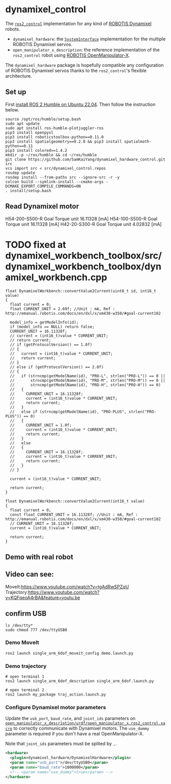 # dynamixel_control

The [`ros2_control`](https://github.com/ros-controls/ros2_control) implementation for any kind of [ROBOTIS Dynamixel](https://emanual.robotis.com/docs/en/dxl/) robots.

- `dynamixel_hardware`: the [`SystemInterface`](https://github.com/ros-controls/ros2_control/blob/master/hardware_interface/include/hardware_interface/system_interface.hpp) implementation for the multiple ROBOTIS Dynamixel servos.
- `open_manipulator_x_description`: the reference implementation of the `ros2_control` robot using [ROBOTIS OpenManipulator-X](https://emanual.robotis.com/docs/en/platform/openmanipulator_x/overview/).

The `dynamixel_hardware` package is hopefully compatible any configuration of ROBOTIS Dynamixel servos thanks to the `ros2_control`'s flexible architecture.

## Set up

First [install ROS 2 Humble on Ubuntu 22.04](http://docs.ros.org/en/humble/Installation/Ubuntu-Install-Debians.html). Then follow the instruction below.

```shell
source /opt/ros/humble/setup.bash
sudo apt update
sudo apt install ros-humble-plotjuggler-ros
pip3 install openpyxl
pip3 install roboticstoolbox-python==0.11.0
pip3 install spatialgeometry==0.2.0 && pip3 install spatialmath-python==0.11
pip3 install colored==1.4.2
mkdir -p ~/ros/humble && cd ~/ros/humble
git clone https://github.com/SamKaiYang/dynamixel_hardware_control.git src
vcs import src < src/dynamixel_control.repos
rosdep update
rosdep install --from-paths src --ignore-src -r -y
colcon build --symlink-install --cmake-args -DCMAKE_EXPORT_COMPILE_COMMANDS=ON
. install/setup.bash
```
## Read Dynamixel motor 

H54-200-S500-R Goal Torque unit 16.11328 [mA]
H54-100-S500-R Goal Torque unit 16.11328 [mA]
H42-20-S300-R Goal Torque unit 4.02832 [mA]

# TODO fixed at dynamixel_workbench_toolbox/src/dynamixel_workbench_toolbox/dynamixel_workbench.cpp
```  
float DynamixelWorkbench::convertValue2Current(uint8_t id, int16_t value)
{
  float current = 0;
  float CURRENT_UNIT = 2.69f; //Unit : mA, Ref : http://emanual.robotis.com/docs/en/dxl/x/xm430-w350/#goal-current102

  model_info = getModelInfo(id);
  if (model_info == NULL) return false;
  CURRENT_UNIT = 16.11328f;
  // current = (int16_t)value * CURRENT_UNIT;
  // return current;
  // if (getProtocolVersion() == 1.0f)
  // {
  //   current = (int16_t)value * CURRENT_UNIT;
  //   return current;
  // }
  // else if (getProtocolVersion() == 2.0f)
  // {
  //   if (strncmp(getModelName(id), "PRO-L", strlen("PRO-L")) == 0 ||
  //       strncmp(getModelName(id), "PRO-M", strlen("PRO-M")) == 0 ||
  //       strncmp(getModelName(id), "PRO-H", strlen("PRO-H")) == 0)
  //   {
  //     CURRENT_UNIT = 16.11328f;
  //     current = (int16_t)value * CURRENT_UNIT;
  //     return current;
  //   }
  //   else if (strncmp(getModelName(id), "PRO-PLUS", strlen("PRO-PLUS")) == 0)
  //   {
  //     CURRENT_UNIT = 1.0f;
  //     current = (int16_t)value * CURRENT_UNIT;
  //     return current;
  //   }
  //   else
  //   {
  //     CURRENT_UNIT = 16.11328f;
  //     current = (int16_t)value * CURRENT_UNIT;
  //     return current;
  //   }
  // }

  current = (int16_t)value * CURRENT_UNIT;

  return current;
}

float DynamixelWorkbench::convertValue2Current(int16_t value)
{
  float current = 0;
  const float CURRENT_UNIT = 16.11328f; //Unit : mA, Ref : http://emanual.robotis.com/docs/en/dxl/x/xm430-w350/#goal-current102
  // CURRENT_UNIT = 16.11328f;
  current = (int16_t)value * CURRENT_UNIT;

  return current;
}
```
## Demo with real robot

## Video can see:
MoveIt:https://www.youtube.com/watch?v=tgAdRwSPZqU
Trajectory:https://www.youtube.com/watch?v=KQFqeoA4rBA&feature=youtu.be

## confirm USB
```
ls /dev/tty*
sudo chmod 777 /dev/ttyUSB0
```

### Demo MoveIt 
```
ros2 launch single_arm_6dof_moveit_config demo.launch.py 
```
### Demo trajectory
```
# open terminal 1
ros2 launch single_arm_6dof_description single_arm_6dof.launch.py 

# open terminal 2
ros2 launch my_package traj_action.launch.py 
```
### Configure Dynamixel motor parameters

Update the `usb_port`, `baud_rate`, and `joint_ids` parameters on [`open_manipulator_x_description/urdf/open_manipulator_x.ros2_control.xacro`](https://github.com/youtalk/dynamixel_control/blob/main/open_manipulator_x_description/urdf/open_manipulator_x.ros2_control.xacro#L9-L12) to correctly communicate with Dynamixel motors.
The `use_dummy` parameter is required if you don't have a real OpenManipulator-X.

Note that `joint_ids` parameters must be splited by `,`.

```xml
<hardware>
  <plugin>dynamixel_hardware/DynamixelHardware</plugin>
  <param name="usb_port">/dev/ttyUSB0</param>
  <param name="baud_rate">1000000</param>
  <!-- <param name="use_dummy">true</param> -->
</hardware>
```
